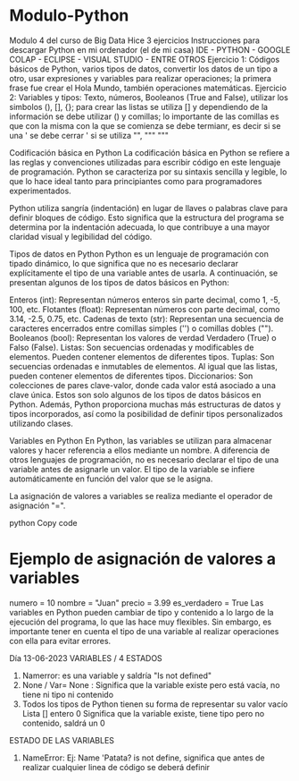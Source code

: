 # Modulo-Python
Modulo 4 del curso de Big Data
Hice 3 ejercicios
Instrucciones para descargar Python en mi ordenador (el de mi casa)
IDE - PYTHON - GOOGLE COLAP - ECLIPSE - VISUAL STUDIO - ENTRE OTROS
Ejercicio 1: Códigos básicos de Python, varios tipos de datos, convertir los datos de un tipo a otro, usar expresiones y variables para realizar operaciones;
la primera frase fue crear el Hola Mundo, también operaciones matemáticas.
Ejercicio 2: Variables y tipos: Texto, números, Booleanos (True and False), utilizar los simbolos (), [], {}; para crear las listas se utiliza [] y dependiendo 
de la información se debe utilizar () y comillas; lo importante de las comillas es que con la misma con la que se comienza se debe termianr, es decir si se una ' se debe cerrar ' si se utiliza "", """ """

Codificación básica en Python
La codificación básica en Python se refiere a las reglas y convenciones utilizadas para escribir código en este lenguaje de programación. Python se caracteriza por su sintaxis sencilla y legible, lo que lo hace ideal tanto para principiantes como para programadores experimentados.

Python utiliza sangría (indentación) en lugar de llaves o palabras clave para definir bloques de código. Esto significa que la estructura del programa se determina por la indentación adecuada, lo que contribuye a una mayor claridad visual y legibilidad del código.

Tipos de datos en Python
Python es un lenguaje de programación con tipado dinámico, lo que significa que no es necesario declarar explícitamente el tipo de una variable antes de usarla. A continuación, se presentan algunos de los tipos de datos básicos en Python:

Enteros (int): Representan números enteros sin parte decimal, como 1, -5, 100, etc.
Flotantes (float): Representan números con parte decimal, como 3.14, -2.5, 0.75, etc.
Cadenas de texto (str): Representan una secuencia de caracteres encerrados entre comillas simples ('') o comillas dobles ("").
Booleanos (bool): Representan los valores de verdad Verdadero (True) o Falso (False).
Listas: Son secuencias ordenadas y modificables de elementos. Pueden contener elementos de diferentes tipos.
Tuplas: Son secuencias ordenadas e inmutables de elementos. Al igual que las listas, pueden contener elementos de diferentes tipos.
Diccionarios: Son colecciones de pares clave-valor, donde cada valor está asociado a una clave única.
Estos son solo algunos de los tipos de datos básicos en Python. Además, Python proporciona muchas más estructuras de datos y tipos incorporados, así como la posibilidad de definir tipos personalizados utilizando clases.

Variables en Python
En Python, las variables se utilizan para almacenar valores y hacer referencia a ellos mediante un nombre. A diferencia de otros lenguajes de programación, no es necesario declarar el tipo de una variable antes de asignarle un valor. El tipo de la variable se infiere automáticamente en función del valor que se le asigna.

La asignación de valores a variables se realiza mediante el operador de asignación "=".

python
Copy code
# Ejemplo de asignación de valores a variables
numero = 10
nombre = "Juan"
precio = 3.99
es_verdadero = True
Las variables en Python pueden cambiar de tipo y contenido a lo largo de la ejecución del programa, lo que las hace muy flexibles. Sin embargo, es importante tener en cuenta el tipo de una variable al realizar operaciones con ella para evitar errores.

Día 13-06-2023
VARIABLES / 4 ESTADOS
1) Namerror:  es una variable y saldría "Is not defined"
2) None / Var= None : Significa que la variable existe pero está vacía, no tiene ni tipo ni contenido
3) Todos los tipos de Python tienen su forma de representar su valor vacío
  Lista []
  entero 0
  Significa que la variable existe, tiene tipo pero no contenido, saldrá un 0

ESTADO DE LAS VARIABLES
1) NameError: Ej: Name 'Patata? is not define, significa que antes de realizar cualquier linea de código se deberá definir 







